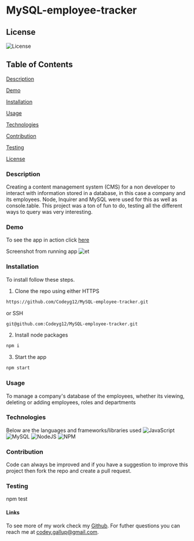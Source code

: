# MySQL-employee-tracker

## License

![License](https://img.shields.io/badge/license-MIT-00beef)

## Table of Contents

[Description](#description)

[Demo](#demo)

[Installation](#installation)

[Usage](#usage)

[Technologies](#tech)

[Contribution](#contribution)

[Testing](#test)

[License](#license)

### Description

Creating a content management system (CMS) for a non developer to interact with information stored in a database, in this case a company and its employees. Node, Inquirer and MySQL were used for this as well as console.table. This project was a ton of fun to do, testing all the different ways to query was very interesting.

### Demo

To see the app in action click [here](https://drive.google.com/file/d/146Tm47Vuk9i1XhDXDfVfXm2nUeoxAy_4/view)

Screenshot from running app ![et](https://user-images.githubusercontent.com/103782398/185019926-270d697f-0a98-401c-a438-5f9254420871.png)

### Installation

To install follow these steps.

1. Clone the repo using either HTTPS 
```sh
https://github.com/Codeyg12/MySQL-employee-tracker.git
```

  or SSH

```sh 
git@github.com:Codeyg12/MySQL-employee-tracker.git
```

2. Install node packages
```sh
npm i 
```

3. Start the app
```sh
npm start
```

### Usage

To manage a company's database of the employees, whether its viewing, deleting or adding employees, roles and departments

### Technologies

Below are the languages and frameworks/libraries used
![JavaScript](https://img.shields.io/badge/javascript-%23323330.svg?style=for-the-badge&logo=javascript&logoColor=%23F7DF1E)
![MySQL](https://img.shields.io/badge/mysql-%2300f.svg?style=for-the-badge&logo=mysql&logoColor=white)
![NodeJS](https://img.shields.io/badge/node.js-6DA55F?style=for-the-badge&logo=node.js&logoColor=white)
![NPM](https://img.shields.io/badge/NPM-%23000000.svg?style=for-the-badge&logo=npm&logoColor=white)

### Contribution

Code can always be improved and if you have a suggestion to improve this project then fork the repo and create a pull request.

### Testing

npm test

#### Links

To see more of my work check my [Github](https://github.com/Codeyg12). For futher questions you can reach me at codey.gallup@gmail.com.
